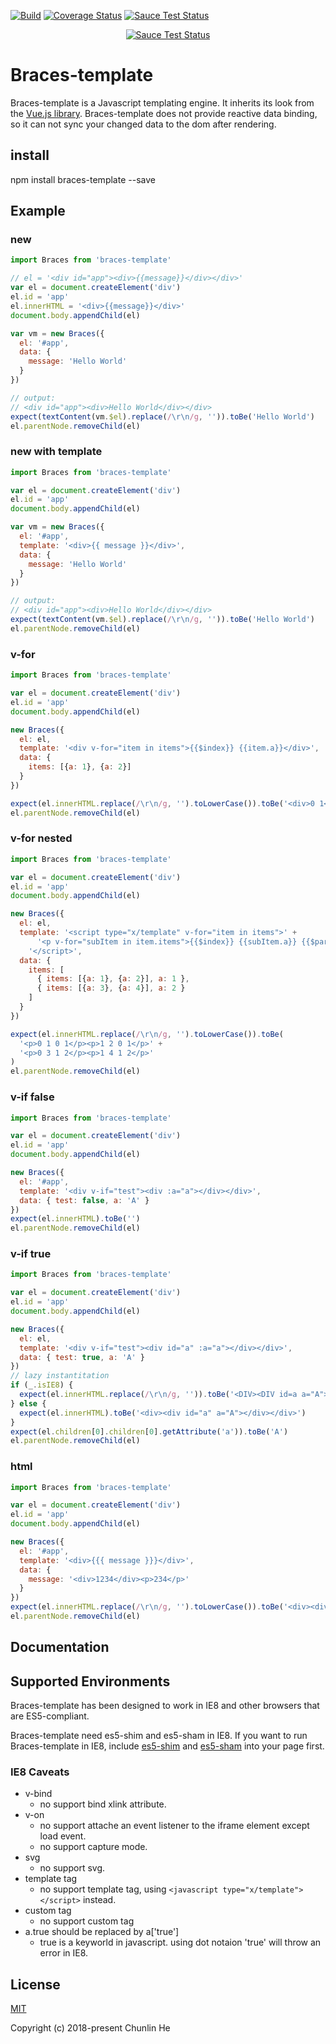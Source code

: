 [![Build](https://img.shields.io/travis/hcl1687/braces-template.svg)](https://travis-ci.org/hcl1687/braces-template)
[![Coverage Status](https://coveralls.io/repos/github/hcl1687/braces-template/badge.svg)](https://coveralls.io/github/hcl1687/braces-template)
[![Sauce Test Status](https://saucelabs.com/buildstatus/hcl1687)](https://saucelabs.com/u/hcl1687)

<p align="center">
  <a href="https://saucelabs.com/u/hcl1687">
    <img src="https://saucelabs.com/browser-matrix/hcl1687.svg" alt="Sauce Test Status"/>
  </a>
</p>

# Braces-template

Braces-template is a Javascript templating engine. It inherits its look from the <a href='https://github.com/vuejs/vue'>Vue.js library</a>. Braces-template does not provide reactive data binding, so it can not sync your changed data to the dom after rendering.

## install

npm install braces-template --save

## Example

### new
```javascript
import Braces from 'braces-template'

// el = '<div id="app"><div>{{message}}</div></div>'
var el = document.createElement('div')
el.id = 'app'
el.innerHTML = '<div>{{message}}</div>'
document.body.appendChild(el)

var vm = new Braces({
  el: '#app',
  data: {
    message: 'Hello World'
  }
})

// output:
// <div id="app"><div>Hello World</div></div>
expect(textContent(vm.$el).replace(/\r\n/g, '')).toBe('Hello World')
el.parentNode.removeChild(el)
```

### new with template
```javascript
import Braces from 'braces-template'

var el = document.createElement('div')
el.id = 'app'
document.body.appendChild(el)

var vm = new Braces({
  el: '#app',
  template: '<div>{{ message }}</div>',
  data: {
    message: 'Hello World'
  }
})

// output:
// <div id="app"><div>Hello World</div></div>
expect(textContent(vm.$el).replace(/\r\n/g, '')).toBe('Hello World')
el.parentNode.removeChild(el)
```

### v-for
```javascript
import Braces from 'braces-template'

var el = document.createElement('div')
el.id = 'app'
document.body.appendChild(el)

new Braces({
  el: el,
  template: '<div v-for="item in items">{{$index}} {{item.a}}</div>',
  data: {
    items: [{a: 1}, {a: 2}]
  }
})

expect(el.innerHTML.replace(/\r\n/g, '').toLowerCase()).toBe('<div>0 1</div><div>1 2</div>')
el.parentNode.removeChild(el)
```

### v-for nested
```javascript
import Braces from 'braces-template'

var el = document.createElement('div')
el.id = 'app'
document.body.appendChild(el)

new Braces({
  el: el,
  template: '<script type="x/template" v-for="item in items">' +
      '<p v-for="subItem in item.items">{{$index}} {{subItem.a}} {{$parent.$index}} {{item.a}}</p>' +
    '</script>',
  data: {
    items: [
      { items: [{a: 1}, {a: 2}], a: 1 },
      { items: [{a: 3}, {a: 4}], a: 2 }
    ]
  }
})

expect(el.innerHTML.replace(/\r\n/g, '').toLowerCase()).toBe(
  '<p>0 1 0 1</p><p>1 2 0 1</p>' +
  '<p>0 3 1 2</p><p>1 4 1 2</p>'
)
el.parentNode.removeChild(el)
```

### v-if false
```javascript
import Braces from 'braces-template'

var el = document.createElement('div')
el.id = 'app'
document.body.appendChild(el)

new Braces({
  el: '#app',
  template: '<div v-if="test"><div :a="a"></div></div>',
  data: { test: false, a: 'A' }
})
expect(el.innerHTML).toBe('')
el.parentNode.removeChild(el)
```

### v-if true
```javascript
import Braces from 'braces-template'

var el = document.createElement('div')
el.id = 'app'
document.body.appendChild(el)

new Braces({
  el: el,
  template: '<div v-if="test"><div id="a" :a="a"></div></div>',
  data: { test: true, a: 'A' }
})
// lazy instantitation
if (_.isIE8) {
  expect(el.innerHTML.replace(/\r\n/g, '')).toBe('<DIV><DIV id=a a="A"></DIV></DIV>')
} else {
  expect(el.innerHTML).toBe('<div><div id="a" a="A"></div></div>')
}
expect(el.children[0].children[0].getAttribute('a')).toBe('A')
el.parentNode.removeChild(el)
```

### html
```javascript
import Braces from 'braces-template'

var el = document.createElement('div')
el.id = 'app'
document.body.appendChild(el)

new Braces({
  el: '#app',
  template: '<div>{{{ message }}}</div>',
  data: {
    message: '<div>1234</div><p>234</p>'
  }
})
expect(el.innerHTML.replace(/\r\n/g, '').toLowerCase()).toBe('<div><div>1234</div><p>234</p></div>')
el.parentNode.removeChild(el)
```

## Documentation

## Supported Environments
Braces-template has been designed to work in IE8 and other browsers that are ES5-compliant.

Braces-template need es5-shim and es5-sham in IE8. If you want to run Braces-template in IE8, include <a href='https://github.com/es-shims/es5-shim/blob/master/es5-shim.js'>es5-shim</a> and <a href='https://github.com/es-shims/es5-shim/blob/master/es5-sham.js'>es5-sham</a> into your page first.

### IE8 Caveats
- v-bind 
    - no support bind xlink attribute.
- v-on
    - no support attache an event listener to the iframe element except load event.
    - no support capture mode.
- svg
    - no support svg.
- template tag
    - no support template tag, using `<javascript type="x/template"></script>` instead.
- custom tag
    - no support custom tag
- a.true should be replaced by a['true']
    - true is a keyworld in javascript. using dot notaion 'true' will throw an error in IE8.

## License

[MIT](http://opensource.org/licenses/MIT)

Copyright (c) 2018-present Chunlin He